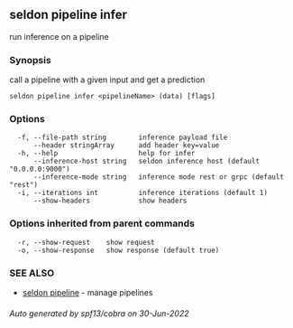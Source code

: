 ## seldon pipeline infer

run inference on a pipeline

### Synopsis

call a pipeline with a given input and get a prediction

```
seldon pipeline infer <pipelineName> (data) [flags]
```

### Options

```
  -f, --file-path string        inference payload file
      --header stringArray      add header key=value
  -h, --help                    help for infer
      --inference-host string   seldon inference host (default "0.0.0.0:9000")
      --inference-mode string   inference mode rest or grpc (default "rest")
  -i, --iterations int          inference iterations (default 1)
      --show-headers            show headers
```

### Options inherited from parent commands

```
  -r, --show-request    show request
  -o, --show-response   show response (default true)
```

### SEE ALSO

* [seldon pipeline](seldon_pipeline.md)	 - manage pipelines

###### Auto generated by spf13/cobra on 30-Jun-2022
